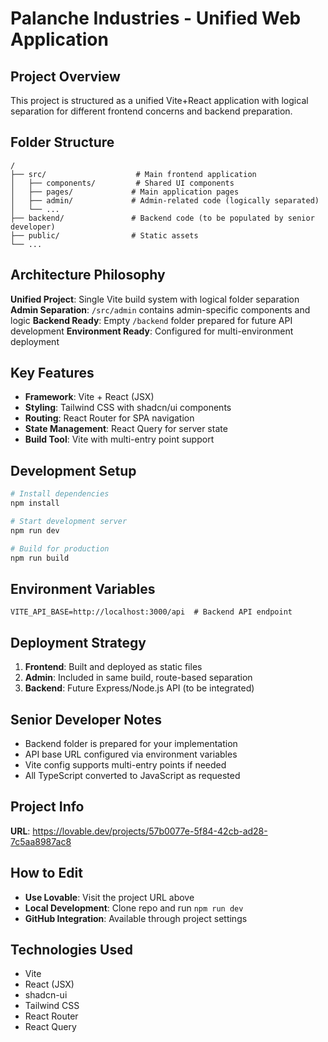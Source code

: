 
# Palanche Industries - Unified Web Application

## Project Overview

This project is structured as a unified Vite+React application with logical separation for different frontend concerns and backend preparation.

## Folder Structure

```
/
├── src/                    # Main frontend application
│   ├── components/         # Shared UI components
│   ├── pages/             # Main application pages
│   ├── admin/             # Admin-related code (logically separated)
│   └── ...
├── backend/               # Backend code (to be populated by senior developer)
├── public/                # Static assets
└── ...
```

## Architecture Philosophy

**Unified Project**: Single Vite build system with logical folder separation
**Admin Separation**: `/src/admin` contains admin-specific components and logic
**Backend Ready**: Empty `/backend` folder prepared for future API development
**Environment Ready**: Configured for multi-environment deployment

## Key Features

- **Framework**: Vite + React (JSX)
- **Styling**: Tailwind CSS with shadcn/ui components
- **Routing**: React Router for SPA navigation
- **State Management**: React Query for server state
- **Build Tool**: Vite with multi-entry point support

## Development Setup

```bash
# Install dependencies
npm install

# Start development server
npm run dev

# Build for production
npm run build
```

## Environment Variables

```env
VITE_API_BASE=http://localhost:3000/api  # Backend API endpoint
```

## Deployment Strategy

1. **Frontend**: Built and deployed as static files
2. **Admin**: Included in same build, route-based separation
3. **Backend**: Future Express/Node.js API (to be integrated)

## Senior Developer Notes

- Backend folder is prepared for your implementation
- API base URL configured via environment variables
- Vite config supports multi-entry points if needed
- All TypeScript converted to JavaScript as requested

## Project Info

**URL**: https://lovable.dev/projects/57b0077e-5f84-42cb-ad28-7c5aa8987ac8

## How to Edit

- **Use Lovable**: Visit the project URL above
- **Local Development**: Clone repo and run `npm run dev`
- **GitHub Integration**: Available through project settings

## Technologies Used

- Vite
- React (JSX)
- shadcn-ui
- Tailwind CSS
- React Router
- React Query
